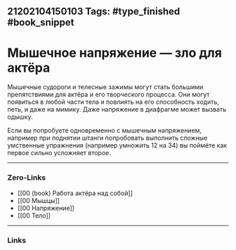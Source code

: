 21202104150103
Tags: #type_finished #book_snippet
---
# Мышечное напряжение — зло для актёра

Мышечные судороги и телесные зажимы могут стать большими препятствиями для актёра и его творческого процесса. Они могут появиться в любой части тела и повлиять на его способность ходить, петь, и даже на мимику. Даже напряжение в диафрагме может вызвать одышку. 

Если вы попробуете одновременно с мышечным напряжением, например при поднятии штанги попробовать выполнить сложные умственные упражнения (например умножить 12 на 34) вы поймёте как первое сильно усложняет второе. 

---
### Zero-Links
- [[00 (book) Работа актёра над собой]]
- [[00 Мышцы]]
- [[00 Напряжение]]
- [[00 Тело]]
---
### Links